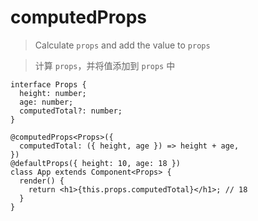 <!--
 * @Author: 邱狮杰
 * @Date: 2021-07-10 19:08:01
 * @LastEditTime: 2021-07-10 19:13:40
 * @FilePath: /reactts/src/docs/decorator/class/computedProps.md
 * @Description: computedProps
-->

# computedProps

> Calculate `props` and add the value to `props`

> 计算 `props`，并将值添加到 `props` 中

```tsx
interface Props {
  height: number;
  age: number;
  computedTotal?: number;
}

@computedProps<Props>({
  computedTotal: ({ height, age }) => height + age,
})
@defaultProps({ height: 10, age: 18 })
class App extends Component<Props> {
  render() {
    return <h1>{this.props.computedTotal}</h1>; // 18
  }
}
```
